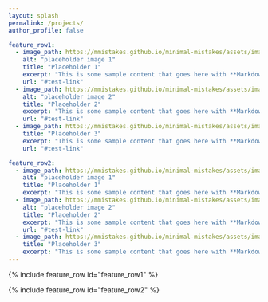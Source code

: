 ```yaml
---
layout: splash
permalink: /projects/
author_profile: false

feature_row1:
  - image_path: https://mmistakes.github.io/minimal-mistakes/assets/images/unsplash-gallery-image-1-th.jpg
    alt: "placeholder image 1"
    title: "Placeholder 1"
    excerpt: "This is some sample content that goes here with **Markdown** formatting."
    url: "#test-link"
  - image_path: https://mmistakes.github.io/minimal-mistakes/assets/images/unsplash-gallery-image-3-th.jpg
    alt: "placeholder image 2"
    title: "Placeholder 2"
    excerpt: "This is some sample content that goes here with **Markdown** formatting."
    url: "#test-link"
  - image_path: https://mmistakes.github.io/minimal-mistakes/assets/images/unsplash-gallery-image-1-th.jpg
    title: "Placeholder 3"
    excerpt: "This is some sample content that goes here with **Markdown** formatting."
    url: "#test-link"

feature_row2:
  - image_path: https://mmistakes.github.io/minimal-mistakes/assets/images/unsplash-gallery-image-1-th.jpg
    alt: "placeholder image 1"
    title: "Placeholder 1"
    excerpt: "This is some sample content that goes here with **Markdown** formatting."
  - image_path: https://mmistakes.github.io/minimal-mistakes/assets/images/unsplash-gallery-image-3-th.jpg
    alt: "placeholder image 2"
    title: "Placeholder 2"
    excerpt: "This is some sample content that goes here with **Markdown** formatting."
    url: "#test-link"
  - image_path: https://mmistakes.github.io/minimal-mistakes/assets/images/unsplash-gallery-image-3-th.jpg
    title: "Placeholder 3"
    excerpt: "This is some sample content that goes here with **Markdown** formatting."
---
```


{% include feature_row id="feature_row1" %}

{% include feature_row id="feature_row2" %}